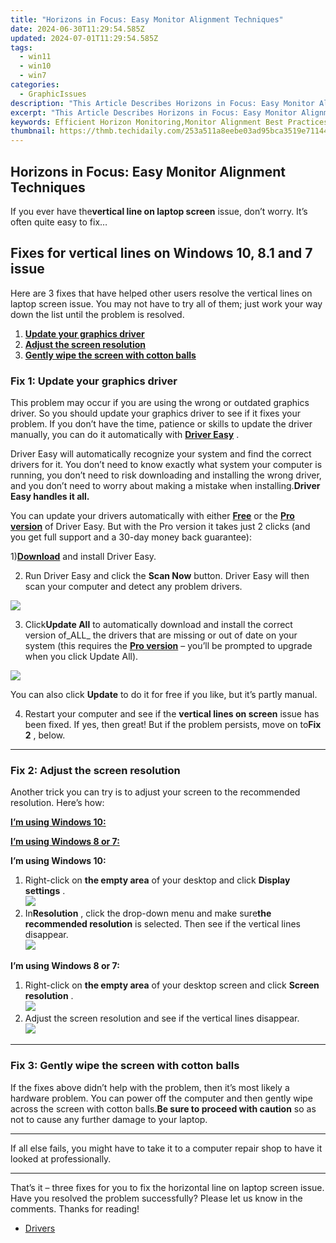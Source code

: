 ```yaml
---
title: "Horizons in Focus: Easy Monitor Alignment Techniques"
date: 2024-06-30T11:29:54.585Z
updated: 2024-07-01T11:29:54.585Z
tags:
  - win11
  - win10
  - win7
categories:
  - GraphicIssues
description: "This Article Describes Horizons in Focus: Easy Monitor Alignment Techniques"
excerpt: "This Article Describes Horizons in Focus: Easy Monitor Alignment Techniques"
keywords: Efficient Horizon Monitoring,Monitor Alignment Best Practices,Easy Monitor Calibration Tips,Ergonomic Display Settings Guide,Professional Monitor Setup Techniques,User-Friendly Screen Alignment Methods,The Title Suggests a Focus on Practical Techniques or Methods Related to Monitor Alignment, Making Easy Monitor Alignment Techniques an Ideal Primary Keyword because It Directly Addresses the User's Potential Query,The Title Includes the Word 'Horizons,' Which Could Be Interpreted in Multiple Ways but Aligns Well with Content About Display Technology, Suggesting a Forward-Looking or Innovative Approach to Monitor Alignment—A Concept that May Appeal to Tech Enthusiasts or Professionals Seeking Cutting-Edge Information.,A Focus on Focused Horizons Implies Clarity and Precision in the Subject Matter (Monitor Alignment), Which Is Attractive for Users Who Are Looking for Detailed, Targeted Advice Rather than Generic Tips. This Term Could Rank Well if There's a Niche Audience Interested in Such Focused Techniques.,By Using Horizons, It Evokes Images of Expanding or Broadening One’s Perspective, Which Might Be Metaphorically Linked to Enhancing the User Experience Through Improved Monitor Settings. This Can Resonate with Users Seeking Comprehensive Solutions that Offer a More Expansive View on Their Display Setup.,The Alliteration in Horizons in Focus Is Memorable and Catchy, Which Might Aid in SEO Through Increased Click-Through Rates From Search Results. It's Also Concise and to the Point, Likely Making It an Effective Keyword for Capturing User Interest Quickly.,When Evaluating Keywords Derived From the Title, Easy Monitor Alignment Techniques Is Particularly Strong because of Its Direct Appeal to Users Looking for Straightforward Solutions. This Term Can Be Optimized Effectively Across Various Platforms While Maintaining a Broad yet Specific Search Scope. The Simplicity of the Term Also Ensures It's Accessible and Understandable to a Wide Audience, Potentially Driving Organic Traffic From Diverse Demographics Who Are in Need of Monitor Alignment Guidance but May Not Have Deep Technical Knowledge.
thumbnail: https://thmb.techidaily.com/253a511a8eebe03ad95bca3519e71144f55137cbd051ad18a83009076fc1de06.jpg
---
```


## Horizons in Focus: Easy Monitor Alignment Techniques

 If you ever have the**vertical line on laptop screen** issue, don’t worry. It’s often quite easy to fix…

## Fixes for vertical lines on Windows 10, 8.1 and 7 issue

 Here are 3 fixes that have helped other users resolve the vertical lines on laptop screen issue. You may not have to try all of them; just work your way down the list until the problem is resolved.

1. [**Update your graphics driver**](#F1)
2. [**Adjust the screen resolution**](#F2)
3. [**Gently wipe the screen with cotton balls**](#F3)

### Fix 1: Update your graphics driver

 This problem may occur if you are using the wrong or outdated graphics driver. So you should update your graphics driver to see if it fixes your problem. If you don’t have the time, patience or skills to update the driver manually, you can do it automatically with **[Driver Easy](https://tools.techidaily.com/drivereasy/download/)**  .

 Driver Easy will automatically recognize your system and find the correct drivers for it. You don’t need to know exactly what system your computer is running, you don’t need to risk downloading and installing the wrong driver, and you don’t need to worry about making a mistake when installing.**Driver Easy handles it all.**

 You can update your drivers automatically with either [](https://tools.techidaily.com/drivereasy/download/) **[Free](https://tools.techidaily.com/drivereasy/download/)** [](https://tools.techidaily.com/drivereasy/download/) or the **[Pro version](https://tools.techidaily.com/drivereasy/download/)**  of Driver Easy. But with the Pro version it takes just 2 clicks (and you get full support and a 30-day money back guarantee):

 1)[**Download**](https://tools.techidaily.com/drivereasy/download/) and install Driver Easy.

 2) Run Driver Easy and click the **Scan Now** button. Driver Easy will then scan your computer and detect any problem drivers.

![](https://images.drivereasy.com/wp-content/uploads/2018/07/img_5b46ffcde1143.jpg)

 3) Click**Update All** to automatically download and install the correct version of_ALL_ the drivers that are missing or out of date on your system (this requires the [**Pro version**](https://tools.techidaily.com/drivereasy/download/) – you’ll be prompted to upgrade when you click Update All).

![](https://images.drivereasy.com/wp-content/uploads/2018/07/img_5b594e371b13c.jpg)

 You can also click **Update** to do it for free if you like, but it’s partly manual.

 4) Restart your computer and see if the **vertical lines on screen** issue has been fixed. If yes, then great! But if the problem persists, move on to**Fix 2** , below.

---

### Fix 2: Adjust the screen resolution

 Another trick you can try is to adjust your screen to the recommended resolution. Here’s how:

[**I’m using Windows 10:**](#W10)

[**I’m using Windows 8 or 7:**](#W7)

 **I’m using Windows 10:**

1. Right-click on **the empty area**   of your desktop and click **Display settings** .  
![](https://images.drivereasy.com/wp-content/uploads/2018/07/img_5b4c67b31715b.jpg)
2. In**Resolution** , click the drop-down menu and make sure**the recommended resolution** is selected. Then see if the vertical lines disappear.  
![](https://images.drivereasy.com/wp-content/uploads/2018/07/img_5b4c683faa667.jpg)

 **I’m using Windows 8 or 7:**

1. Right-click on **the empty area**   of your desktop screen and click **Screen resolution** .  
![](https://images.drivereasy.com/wp-content/uploads/2018/07/img_5b5ed6d79ee72.jpg)
2. Adjust the screen resolution and see if the vertical lines disappear.  
![](https://images.drivereasy.com/wp-content/uploads/2018/08/img_5b72884ff0e75.jpg)

---

### Fix 3: Gently wipe the screen with cotton balls

 If the fixes above didn’t help with the problem, then it’s most likely a hardware problem. You can power off the computer and then gently wipe across the screen with cotton balls.**Be sure to proceed with caution** so as not to cause any further damage to your laptop.

---

 If all else fails, you might have to take it to a computer repair shop to have it looked at professionally.

---

 That’s it – three fixes for you to fix the horizontal line on laptop screen issue. Have you resolved the problem successfully? Please let us know in the comments. Thanks for reading!

* [Drivers](https://tools.techidaily.com/drivereasy/download/)

<ins class="adsbygoogle"
     style="display:block"
     data-ad-format="autorelaxed"
     data-ad-client="ca-pub-7571918770474297"
     data-ad-slot="1223367746"></ins>



<ins class="adsbygoogle"
     style="display:block"
     data-ad-client="ca-pub-7571918770474297"
     data-ad-slot="8358498916"
     data-ad-format="auto"
     data-full-width-responsive="true"></ins>



